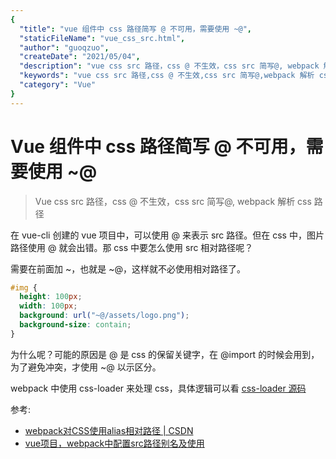 ```yaml
---
{
  "title": "vue 组件中 css 路径简写 @ 不可用，需要使用 ~@",
  "staticFileName": "vue_css_src.html",
  "author": "guoqzuo",
  "createDate": "2021/05/04",
  "description": "vue css src 路径，css @ 不生效，css src 简写@, webpack 解析 css 路径，在 vue-cli 创建的 vue 项目中，可以使用 @ 来表示 src 路径。但在 css 中，图片路径使用 @ 就会出错。那 css 中要怎么使用 src 相对路径呢？需要在前面加 ~，也就是 ~@，这样就不必使用相对路径了。",
  "keywords": "vue css src 路径,css @ 不生效,css src 简写@,webpack 解析 css 路径",
  "category": "Vue"
}
---
```

# Vue 组件中 css 路径简写 @ 不可用，需要使用 ~@
> Vue css src 路径，css @ 不生效，css src 简写@, webpack 解析 css 路径

在 vue-cli 创建的 vue 项目中，可以使用 @ 来表示 src 路径。但在 css 中，图片路径使用 @ 就会出错。那 css 中要怎么使用 src 相对路径呢？

需要在前面加 ~，也就是 ~@，这样就不必使用相对路径了。

```css
#img {
  height: 100px;
  width: 100px;
  background: url("~@/assets/logo.png");
  background-size: contain;
}
```
为什么呢？可能的原因是 @ 是 css 的保留关键字，在 @import 的时候会用到，为了避免冲突，才使用 ~@ 以示区分。

webpack 中使用 css-loader 来处理 css，具体逻辑可以看 [css-loader 源码](https://github.com/webpack-contrib/css-loader)


参考: 
- [webpack对CSS使用alias相对路径 | CSDN](https://blog.csdn.net/qq_39148344/article/details/100771356)
- [vue项目，webpack中配置src路径别名及使用](https://blog.csdn.net/yusirxiaer/article/details/105661313)
